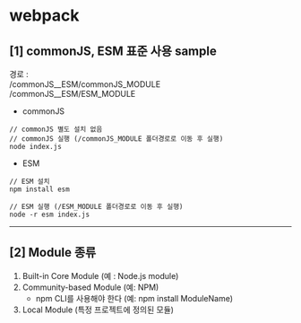 # webpack

## [1] commonJS, ESM 표준 사용 sample

경로 : <br>
/commonJS\_\_ESM/commonJS_MODULE <br>
/commonJS\_\_ESM/ESM_MODULE

- commonJS

```
// commonJS 별도 설치 없음
// commonJS 실행 (/commonJS_MODULE 폴더경로로 이동 후 실행)
node index.js
```

- ESM

```
// ESM 설치
npm install esm

// ESM 실행 (/ESM_MODULE 폴더경로로 이동 후 실행)
node -r esm index.js
```

---

## [2] Module 종류

1. Built-in Core Module (예 : Node.js module)
2. Community-based Module (예: NPM)
   - npm CLI를 사용해야 한다 (예: npm install ModuleName)
3. Local Module (특정 프로젝트에 정의된 모듈)
